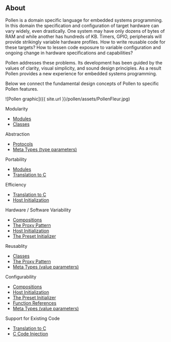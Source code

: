 <h2 id="about" class="page-header" style="margin-top: 20px">About</h2>

Pollen is a domain specific language for embedded systems programming.
In this domain the specification and configuration of target hardware can
vary widely, even drastically.  One system may have only dozens of bytes of RAM and 
while another has hundreds of KB. Timers, GPIO, peripherals will provide strikingly
variable hardware profiles. How to write reusable code for these targets? 
How to lessen code exposure to variable configuration and ongoing change in hardware
specifications and capabilities? 

Pollen addresses these problems.  Its development has
been guided by the values of clarity, visual simplicity, and sound design
principles. As a result Pollen provides a new experience for embedded systems programming. 

Below we connect the fundamental design concepts of Pollen to specific Pollen features.

![Pollen graphic]({{ site.url }}/pollen/assets/PollenFleur.jpg)
 
<div class="container-fluid">
  <div class="row">
    <div class="col-sm-4">
      <label>Modularity</label>
        <ul>
          <li><a href="{{site.url}}/pollen/guide/modules">Modules</a></li>
          <li><a href="{{site.url}}/pollen/guide/classes">Classes</a></li>
        </ul>
    </div>
    <div class="col-sm-4">
      <label>Abstraction</label>
        <ul>
          <li><a href="{{site.url}}/pollen/guide/protocols">Protocols</a></li>
          <li><a href="{{site.url}}/pollen/guide/meta/#ref-meta-typeparm">Meta Types (type parameters)</a></li>
        </ul>
    </div>
    <div class="col-sm-4">
      <label>Portability</label>
        <ul>
          <li><a href="{{site.url}}/pollen/guide/modules">Modules</a></li>
          <li><a href="{{site.url}}/pollen/guide/c-code">Translation to C</a></li>
        </ul>
      </td>
    </div>
  </div>
  <div class="row">
    <div class="col-sm-4">
      <label>Efficiency</label>
        <ul>
          <li><a href="{{site.url}}/pollen/guide/c-code">Translation to C</a></li>
          <li><a href="{{site.url}}/pollen/guide/host-initialization">Host Initialization</a></li>
        </ul>
    </div>
    <div class="col-sm-4">
      <label>Hardware / Software Variability</label>
        <ul>
          <li><a href="{{site.url}}/pollen/guide/compositions">Compositions</a></li>
          <li><a href="{{site.url}}/pollen/guide/protocols">The Proxy Pattern</a></li>
          <li><a href="{{site.url}}/pollen/guide/host-initialization">Host Initialization</a></li>
          <li><a href="{{site.url}}/pollen/guide/host-initialization#ref-preset">The Preset Initializer</a></li>
        </ul>
    </div>
    <div class="col-sm-4">
      <label>Reusablity</label>
        <ul>
          <li><a href="{{site.url}}/pollen/guide/classes">Classes</a></li>
          <li><a href="{{site.url}}/pollen/guide/protocols">The Proxy Pattern</a></li>
          <li><a href="{{site.url}}/pollen/guide/meta/#ref-meta-valueparm">Meta Types (value parameters)</a></li>
        </ul>
    </div>
  </div>
  <div class="row">
    <div class="col-sm-4">
      <label>Configurability</label>
        <ul>
          <li><a href="{{site.url}}/pollen/guide/compositions">Compositions</a></li>
          <li><a href="{{site.url}}/pollen/guide/host-initialization">Host Initialization</a></li>
          <li><a href="{{site.url}}/pollen/guide/host-initialization#ref-preset">The Preset Initializer</a></li>
          <li><a href="{{site.url}}/pollen/guide/function-references#ref-funrefs-generic">Function References</a></li>
          <li><a href="{{site.url}}/pollen/guide/meta/#ref-meta-valueparm">Meta Types (value parameters)</a></li>
        </ul>
    </div>
    <div class="col-sm-4">
      <label>Support for Existing Code</label>
        <ul>
          <li><a href="{{site.url}}/pollen/guide/c-code">Translation to C</a></li>
          <li><a href="{{site.url}}/pollen/guide/c-code">C Code Injection</a></li>
        </ul>
    </div>
  </div>
</div>

